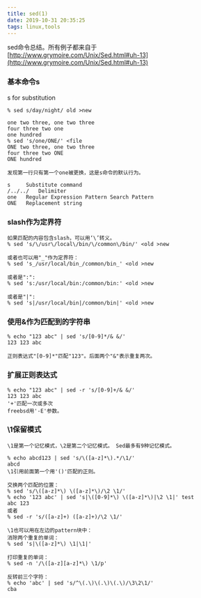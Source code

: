 ```yaml
---
title: sed(1)
date: 2019-10-31 20:35:25
tags: linux,tools
---
```

sed命令总结。所有例子都来自于[http://www.grymoire.com/Unix/Sed.html#uh-13](http://www.grymoire.com/Unix/Sed.html#uh-13)
<!--more-->
### 基本命令s
s for substitution
```shell
% sed s/day/night/ old >new

one two three, one two three
four three two one
one hundred
% sed 's/one/ONE/' <file
ONE two three, one two three
four three two ONE
ONE hundred

发现第一行只有第一个one被更换，这是s命令的默认行为。

s	  Substitute command
/../../	  Delimiter
one	  Regular Expression Pattern Search Pattern
ONE	  Replacement string
```

### slash作为定界符
```shell
如果匹配的内容包含slash，可以用‘\’转义。
% sed 's/\/usr\/local\/bin/\/common\/bin/' <old >new

或者也可以用"_"作为定界符：
% sed 's_/usr/local/bin_/common/bin_' <old >new

或者是":":
% sed 's:/usr/local/bin:/common/bin:' <old >new

或者是"|":
% sed 's|/usr/local/bin|/common/bin|' <old >new
```

### 使用&作为匹配到的字符串
```shell
% echo "123 abc" | sed 's/[0-9]*/& &/'
123 123 abc

正则表达式"[0-9]*"匹配"123"。后面两个"&"表示重复两次。
```

### 扩展正则表达式
```shell
% echo "123 abc" | sed -r 's/[0-9]+/& &/'
123 123 abc
'+'匹配一次或多次
freebsd用'-E'参数。
```

### \1保留模式
```shell
\1是第一个记忆模式，\2是第二个记忆模式。 Sed最多有9种记忆模式。

% echo abcd123 | sed 's/\([a-z]*\).*/\1/'
abcd
\1引用前面第一个用'()'匹配的正则。

交换两个匹配的位置：
% sed 's/\([a-z]*\) \([a-z]*\)/\2 \1/'
% echo '123 abc' | sed 's|\([0-9]*\) \([a-z]*\)|\2 \1|' test
abc 123
或者
% sed -r 's/([a-z]+) ([a-z]+)/\2 \1/'

\1也可以用在左边的pattern块中：
消除两个重复的单词：
% sed 's|\([a-z]*\) \1|\1|'

打印重复的单词：
% sed -n '/\([a-z][a-z]*\) \1/p'

反转前三个字符：
% echo 'abc' | sed 's/^\(.\)\(.\)\(.\)/\3\2\1/'
cba
```
